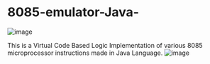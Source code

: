 # 8085-emulator-Java-

![image](https://github.com/Jaiyadav88/8085-emulator-Java-/assets/90555918/1fd08adf-d9ac-451c-ab91-590563d0019e)


This is a Virtual Code Based Logic Implementation of various 8085 microprocessor instructions made in Java Language.
![image](https://github.com/Jaiyadav88/8085-emulator-Java-/assets/90555918/e308cfbe-ecd2-4d90-956b-32e54bd4e630)
                                                                                                                                                      
